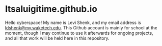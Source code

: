 # Itsaluigitime.github.io
Hello cyberspace! My name is Levi Shenk, and my email address is ldshenk@my.waketech.edu. This Github account is mainly for school at the moment, though I may continue to use it afterwards for ongoing projects, and all that work will be held here in this repository.